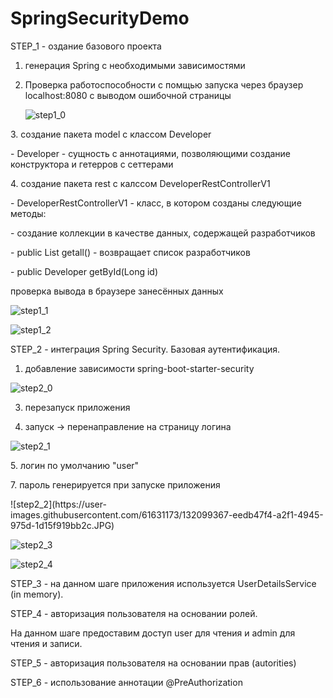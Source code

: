 # SpringSecurityDemo
STEP_1 - оздание базового проекта</p>
1. генерация Spring с необходимыми зависимостями</p>
2. Проверка работоспособности с помщью запуска через браузер localhost:8080 c выводом ошибочной страницы</p>
![step1_0](https://user-images.githubusercontent.com/61631173/132098069-64279563-8267-4138-a3e8-68ee7b2fcd41.JPG)
</p>
3. создание пакета model с классом Developer </p>
-  Developer - сущность с аннотациями, позволяющими создание конструктора и гетерров с сеттерами</p>
4. создание пакета rest с калссом DeveloperRestControllerV1</p>
- DeveloperRestControllerV1 - класс, в котором созданы следующие методы:</p>
   - создание коллекции в качестве данных, содержащей разработчиков   </p>
   - public List<Developer> getall() - возвращает список разработчиков</p>
   - public Developer getById(Long id)</p>
  проверка вывода в браузере занесённых данных</p></p>
  
  ![step1_1](https://user-images.githubusercontent.com/61631173/132098142-c079f0fe-9329-45a9-930d-7476b7a7fe1f.JPG)</p></p>
  
![step1_2](https://user-images.githubusercontent.com/61631173/132098145-3538d2b7-c588-4ed6-a749-47870f83bfca.JPG)</p>

</p>
STEP_2 - интеграция Spring Security. Базовая аутентификация.</p>

1. добавление зависимости spring-boot-starter-security</p>

![step2_0](https://user-images.githubusercontent.com/61631173/132099310-eae84745-afcd-40cb-a0ab-2d81480121d4.JPG)</p>

3. перезапуск приложения</p>
4. запуск -> перенаправление на страницу логина</p>

![step2_1](https://user-images.githubusercontent.com/61631173/132099338-2076d4bc-025b-45af-99ac-c314263f634a.JPG)
</p>
5. логин по умолчанию "user"</p>
7. пароль генерируется при запуске приложения</p>
![step2_2](https://user-images.githubusercontent.com/61631173/132099367-eedb47f4-a2f1-4945-975d-1d15f919bb2c.JPG)

![step2_3](https://user-images.githubusercontent.com/61631173/132099376-efac15bd-5ea1-46f8-842d-29e200cb78f0.JPG)

![step2_4](https://user-images.githubusercontent.com/61631173/132099379-2aac2a90-e637-4e94-9673-91c6125a974c.JPG)

</p>
STEP_3 - на данном шаге приложения используется UserDetailsService (in memory).</p>
STEP_4 - авторизация пользователя на основании ролей.</p>
На данном шаге предоставим доступ user для чтения и admin для чтения и записи.</p>
STEP_5 - авторизация пользователя на основании прав (autorities)</p>
STEP_6 - использование аннотации @PreAuthorization</p></p></p></p>
